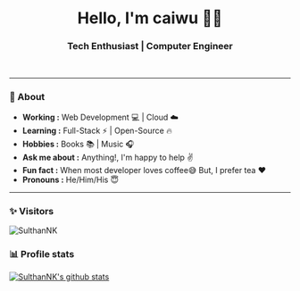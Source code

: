 <h1 align="center"> Hello, I'm caiwu 👨‍💻 </h1>

<h3 align="center">  Tech Enthusiast | Computer Engineer </h3> <br>

<p align="center"> 
</p>

---------------------------------------------------------------------------------------------------------------------------------------------------------------------------------
### 🤔 About
-  **Working :**  Web Development :computer: | Cloud :cloud: 
-  **Learning :** Full-Stack :zap: | Open-Source :fire:	
-  **Hobbies :** Books :books: | Music :headphones:
-  **Ask me about :** Anything!, I'm happy to help :v:
-  **Fun fact :** When most developer loves coffee:sweat_smile: But, I prefer tea :heart: 
-  **Pronouns :** He/Him/His :innocent:

---------------------------------------------------------------------------------------------------------------------------------------------------------------------------------
### ✨ Visitors 

<p align="left"> <img src="https://komarev.com/ghpvc/?username=SulthanNK" alt="SulthanNK" /> </p>

### 📊 Profile stats

[![SulthanNK's github stats](https://github-readme-stats.vercel.app/api?username=caiwuu&show_icons=true&title_color=fff&icon_color=79ff97&text_color=9f9f9f&bg_color=151515)](https://github.com/caiwuu/github-readme-stats)

